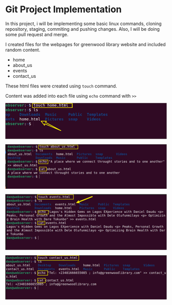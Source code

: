 # Git Project Implementation

In this project, i will be implementing some basic linux commands, cloning repository, staging, commiting and pushing changes. Also, I will be doing some pull request and merge. 

I created files for the webpages for greenwood library website and included random content.

* home
* about_us
* events
* contact_us


These html files were created using `touch` command.

Content was added into each file using `echo` command with `>>`

![home](./img/1.home%20file.png)

![about_us](./img/2.about_us.png)

![events](./img/3.events.png)

![contact_us](./img/4.contact_us.png)



